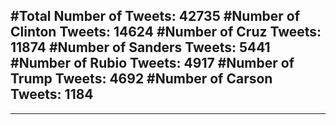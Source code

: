 #Total Number of Tweets: 42735 
#Number of Clinton Tweets: 14624
#Number of Cruz Tweets: 11874
#Number of Sanders Tweets: 5441
#Number of Rubio Tweets: 4917
#Number of Trump Tweets: 4692
#Number of Carson Tweets: 1184
---
---
